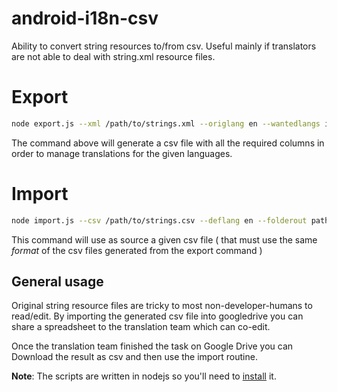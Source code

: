 android-i18n-csv
================

Ability to convert string resources to/from csv. Useful mainly if translators are not able to deal with string.xml resource files.

# Export

```bash
node export.js --xml /path/to/strings.xml --origlang en --wantedlangs it,de,fr,nl
```

The command above will generate a csv file with all the required columns in order to manage translations for the given languages.


# Import

```bash
node import.js --csv /path/to/strings.csv --deflang en --folderout path/to/projectfolder
```

This command will use as source a given csv file ( that must use the same _format_ of the csv files generated from the export command ) 

## General usage

Original string resource files are tricky to most non-developer-humans to read/edit. By importing the generated csv file into googledrive you can share a spreadsheet to the translation team which can co-edit.

Once the translation team finished the task on Google Drive you can Download the result as csv and then use the import routine.

**Note**: The scripts are written in nodejs so you'll need to [install](http://nodejs.org/download/) it.
